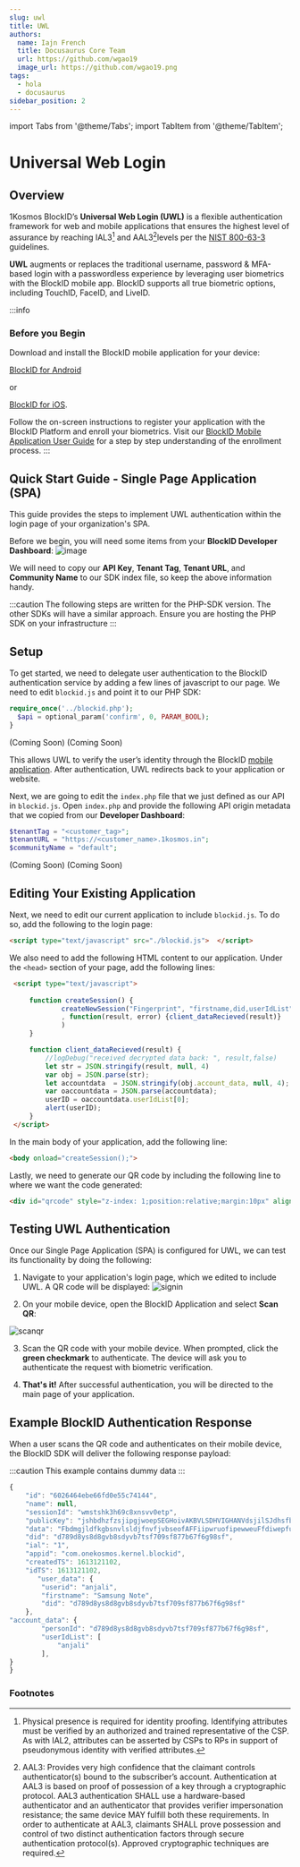 ```yaml
---
slug: uwl
title: UWL
authors:
  name: Iajn French
  title: Docusaurus Core Team
  url: https://github.com/wgao19
  image_url: https://github.com/wgao19.png
tags:
  - hola
  - docusaurus
sidebar_position: 2
---
```


import Tabs from '@theme/Tabs';
import TabItem from '@theme/TabItem';

# Universal Web Login

## Overview



1Kosmos BlockID’s **Universal Web Login (UWL)** is a flexible authentication framework for web and mobile applications that ensures the highest level of assurance by reaching IAL3[^1] and AAL3[^2]levels per the [NIST 800-63-3](https://doi.org/10.6028/NIST.SP.800-63-3) guidelines. 

**UWL** augments or replaces the traditional username, password & MFA-based login with a passwordless experience by leveraging user biometrics with the BlockID mobile app. BlockID supports all true biometric options, including TouchID, FaceID, and LiveID.

:::info
### Before you Begin
Download and install the BlockID mobile application for your device: 

[BlockID for Android](https://play.google.com/store/apps/details?id=com.onekosmos.kernel.blockid)

 or 

[BlockID for iOS](https://apps.apple.com/us/app/blockid/id1539421428). 

Follow the on-screen instructions to register your application with the BlockID Platform and enroll your biometrics. Visit our [BlockID Mobile Application User Guide](https://1kosmos.document360.io/docs/blockid-mobile-application-user-guide#EnrollBio) for a step by step understanding of the enrollment process.
:::

## Quick Start Guide - Single Page Application (SPA)
This guide provides the steps to implement UWL authentication within the login page of your organization's SPA.

Before we begin, you will need some items from your **BlockID Developer Dashboard**:
![image](../../static/img/uwl/uwlapi.png)

We will need to copy our **API Key**, **Tenant Tag**, **Tenant URL**, and **Community Name** to our 
SDK index file, so keep the above information handy. 

:::caution
The following steps are written for the PHP-SDK version. The other SDKs will have a similar approach. Ensure you are hosting the PHP SDK on your infrastructure 
:::

## Setup
To get started, we need to delegate user authentication to the BlockID authentication service by adding a few lines of javascript to our page. We need to edit `blockid.js` and point it to our PHP SDK: 


<Tabs groupId="operating-systems">
  <TabItem value="php" label="PHP">  

```php title=src/blockid.php 
require_once('../blockid.php');
  $api = optional_param('confirm', 0, PARAM_BOOL);
}
```
</TabItem>
  <TabItem value="js" label="JavaScript" className="gray-text">
(Coming Soon)
</TabItem>
  <TabItem value="node" label="NodeJS" className="gray-text">
(Coming Soon)
</TabItem>
</Tabs>

This allows UWL to verify the user’s identity through the BlockID [mobile application](https://docs.1kosmos.com/docs/blockid-mobile-application-user-guide). After authentication, UWL  redirects back to your application or website. 

Next, we are going to edit the `index.php` file that we just defined as our API in `blockid.js`. Open `index.php` and provide the following API origin metadata that we copied from our **Developer Dashboard**:


<Tabs groupId="operating-systems">
 <TabItem value="php" label="PHP">

 ```php title=src/index.php 
 $tenantTag = "<customer_tag>";
 $tenantURL = "https://<customer_name>.1kosmos.in";
 $communityName = "default";
 ```
 </TabItem>
 <TabItem value="js" label="JavaScript" className="gray-text">
(Coming Soon)
 </TabItem>
 <TabItem value="node" label="NodeJS" className="gray-text">
(Coming Soon)
 </TabItem>
</Tabs>

##  Editing Your Existing Application

Next, we need to edit our current application to include `blockid.js`. To do so, add the following to the login page:
```html
<script type="text/javascript" src="./blockid.js">  </script>
```
We also need to add the following HTML content to our application. Under the `<head>` section of your page, add the following lines:

```html
 <script type="text/javascript">
 
     function createSession() {
             createNewSession("Fingerprint", "firstname,did,userIdList", "qrcode",null 
             , function(result, error) {client_dataRecieved(result)}
             )
     }

     function client_dataRecieved(result) {
         //logDebug("received decrypted data back: ", result,false)
         let str = JSON.stringify(result, null, 4)
         var obj = JSON.parse(str);
         let accountdata  = JSON.stringify(obj.account_data, null, 4);
         var oaccountdata = JSON.parse(accountdata);
         userID = oaccountdata.userIdList[0];
         alert(userID);
     }
 </script>
```

In the main body of your application, add the following line:
```html
<body onload="createSession();">
  ```
  
 Lastly, we need to generate our QR code by including the following line to where we want the code generated:
 ```html
 <div id="qrcode" style="z-index: 1;position:relative;margin:10px" align="center"> </div>
```


## Testing UWL Authentication
  
Once our Single Page Application (SPA) is configured for UWL, we can test its functionality by doing the following:

1. Navigate to your application's login page, which we edited to include UWL. A QR code will be displayed:
![signin](../../static/img/uwl/signin.png)

2. On your mobile device, open the BlockID Application and select **Scan QR**:

![scanqr](../../static/img/uwl/scanqr.png)

3. Scan the QR code with your mobile device. When prompted, click the **green checkmark** to authenticate. The device will ask you to authenticate the request with biometric verification. 


4. **That's it!** After successful authentication, you will be directed to the main page of your application. 

## Example BlockID Authentication Response   

When a user scans the QR code and authenticates on their mobile device, the BlockID SDK will deliver the following response payload: 

:::caution
This example contains dummy data
:::

```javascript
{
    "id": "6026464ebe66fd0e55c74144",
    "name": null,
    "sessionId": "wmstshk3h69c8xnsvv0etp",
    "publicKey": "jshbdhzfzsjipgjwoepSEGHoivAKBVLSDHVIGHANVdsjilSJdhsfbgAKJFHlajsFGSDJKFBJSDGFZESFODGJBVESJLJSFVKSAKF",
    "data": "FbdmgjldfkgbsnvlsldjfnvfjvbseofAFFiipwruofipewweuFfdiwepfuiwvdcbEjdpiaoufhuwioeadklhcfjbjdsDSkjfvhesoigvdjbjoifvhesufiwDFrsguhfsklfiorushfvbxkjigjslhidjxviodufjkxvbiseodufhvisfdepirouyfuosfidlxj",
    "did": "d789d8ys8d8gvb8sdyvb7tsf709sf877b67f6g98sf",
    "ial": "1",
    "appid": "com.onekosmos.kernel.blockid",
    "createdTS": 1613121102,
    "idTS": 1613121102,
       "user_data": {
        "userid": "anjali",
        "firstname": "Samsung Note",
        "did": "d789d8ys8d8gvb8sdyvb7tsf709sf877b67f6g98sf"
    },
"account_data": {
        "personId": "d789d8ys8d8gvb8sdyvb7tsf709sf877b67f6g98sf",
        "userIdList": [
            "anjali"
        ],
}
}
```
### Footnotes

[^1]:Physical presence is required for identity proofing. Identifying attributes must be verified by an authorized and trained representative of the CSP. As with IAL2, attributes can be asserted by CSPs to RPs in support of pseudonymous identity with verified attributes.

[^2]:AAL3: Provides very high confidence that the claimant controls authenticator(s) bound to the subscriber’s account. Authentication at AAL3 is based on proof of possession of a key through a cryptographic protocol. AAL3 authentication SHALL use a hardware-based authenticator and an authenticator that provides verifier impersonation resistance; the same device MAY fulfill both these requirements. In order to authenticate at AAL3, claimants SHALL prove possession and control of two distinct authentication factors through secure authentication protocol(s). Approved cryptographic techniques are required.
